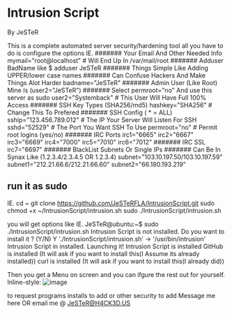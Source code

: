 # Intrusion Script
By JeSTeR


This is a complete automated server security/hardening tool
all you have to do is configure the options 
IE.
####### Your Email And Other Needed Info
mymail="root@localhost" # Will End Up In /var/mail/root
#######  Adduser BadName like $ adduser JeSTeR
#######  Things Simple Like Adding UPPER/lower case names
#######  Can Confuse Hackers And Make Things Alot Harder
badname="JeSTeR"
#######  Admin User (Like Root) Mine Is (user2="JeSTeR")
#######  Select permroot="no" And use this server as sudo
user2="Systemback" # This User Will Have Full 100% Access
#######  SSH Key Types (SHA256/md5)
hashkey="SHA256" # Change This To Prefered
#######  SSH Config ( * = ALL)
sship="123.456.789.012" # The IP Your Server Will Listen For SSH 
sshd="52529"  # The Port You Want SSH To Use
permroot="no" # Permit root logins (yes/no)
#######  IRC Ports
irc1="6665"
irc2="6667"
irc3="6669"
irc4="7000"
irc5="7010"
irc6="7012"
#######  IRC SSL
irc7="6697"
#######  BlackList Subnets Or Single IPs
#######  Can Be In Synax Like (1.2.3.4/2.3.4.5 OR 1.2.3.4)
subnet="103.10.197.50/103.10.197.59"
subnet1="212.21.66.6/212.21.66.60"
subnet2="66.180.193.219"

## run it as sudo 
IE.
cd ~
git clone https://github.com/JeSTeRFLA/IntrusionScript.git
sudo chmod +x ~/IntrusionScript/intrusion.sh
sudo ./IntrusionScript/intrusion.sh

you will get options like
IE. 
JeSTeR@ubuntu:~$ sudo ./IntrusionScript/intrusion.sh
Intrusion Script is not installed. Do you want to install it ? (Y/N) Y
'./IntrusionScript/intrusion.sh' -> '/usr/bin/intrusion'
Intrusion Script in installed. Launching it!
Intrusion Script is installed
GitHub is installed (It will ask if you want to install this(I Assume its already installed))
curl is installed (It will ask if you want to install this(I already did))

Then you get a Menu on screen and you can ifgure the rest out for yourself.
Inline-style: 
![image](https://1drv.ms/i/s!Asc7eawW2si-jxTbStJUveBwJuD5 "Intrusion Main Menu")

to request programs installs to add or other security to add
Message me here OR email me @ JeSTeR@H4CK3D.US

